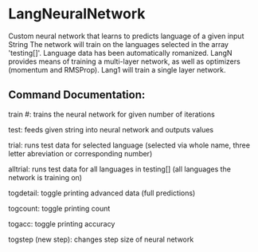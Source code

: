 # LangNeuralNetwork
Custom neural network that learns to predicts language of a given input String The network will train on the languages selected in the array 'testing[]'. Language data has been automatically romanized. LangN provides means of training a multi-layer network, as well as optimizers (momentum and RMSProp). Lang1 will train a single layer network.

## Command Documentation:

train #: trains the neural network for given number of iterations

test: feeds given string into neural network and outputs values

trial: runs test data for selected language (selected via whole name, three letter abreviation or corresponding number)

alltrial: runs test data for all languages in testing[] (all languages the network is training on)

togdetail: toggle printing advanced data (full predictions)

togcount: toggle printing count

togacc: toggle printing accuracy

togstep (new step): changes step size of neural network

